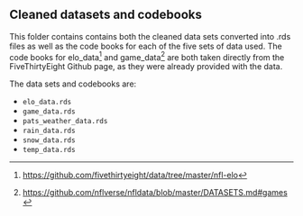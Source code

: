 ## **Cleaned datasets and codebooks**

This folder contains contains both the cleaned data sets converted into .rds files as well as the code books for each of the five sets of data used. The code books for elo_data[^readme--1] and game_data[^readme--2] are both taken directly from the FiveThirtyEight Github page, as they were already provided with the data. 

The data sets and codebooks are:

- `elo_data.rds`
- `game_data.rds`
- `pats_weather_data.rds`
- `rain_data.rds`
- `snow_data.rds`
- `temp_data.rds`


[^readme--1]: <https://github.com/fivethirtyeight/data/tree/master/nfl-elo>

[^readme--2]: <https://github.com/nflverse/nfldata/blob/master/DATASETS.md#games>


